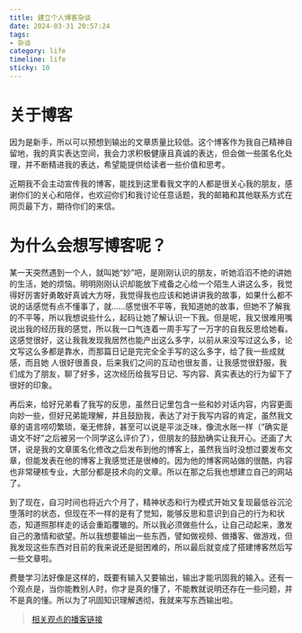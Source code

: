 ```yaml
---
title: 建立个人博客杂谈
date: 2024-03-31 20:57:24
tags:
- 杂谈
category: life
timeline: life
sticky: 10
---
```

# 关于博客

因为是新手，所以可以预想到输出的文章质量比较低。这个博客作为我自己精神自留地，我的真实表达空间，我会力求积极健康且真诚的表达，但会做一些匿名化处理，并不断精进我的表达，希望能提供给读者一些价值和思考。

近期我不会主动宣传我的博客，能找到这里看我文字的人都是很关心我的朋友，感谢你们的关心和陪伴，也欢迎你们和我讨论任意话题，我的邮箱和其他联系方式在网页最下方，期待你们的来信。

# 为什么会想写博客呢？

某一天突然遇到一个人，就叫她“妙”吧，是刚刚认识的朋友，听她滔滔不绝的讲她的生活，她的烦恼。明明刚刚认识却能放下戒备之心给一个陌生人讲这么多，我觉得好厉害好勇敢好真诚大方呀，我觉得我也应该和她讲讲我的故事，如果什么都不说的话感觉有点不懂事了，就......感觉很不平等，我知道她的故事，但她不了解我的不平等，所以我想说些什么，起码让她了解认识一下我。但是呢，我又很难用嘴说出我的经历我的感觉，所以我一口气连着一周手写了一万字的自我反思给她看。这感觉很好，这让我我发现我居然也能产出这么多字，以前从来没写过这么多，论文写这么多都是靠水，而那篇日记是完完全全手写的这么多字，给了我一些成就感，而且她 人很好很善良，后来我们之间的互动也很友善，让我感觉很舒服，我们成为了朋友，聊了好多，这次经历给我写日记、写内容、真实表达的行为留下了很好的印象。

再后来，给好兄弟看了我写的反思，虽然日记里包含一些和妙对话内容，内容更面向妙一些，但好兄弟能理解，并且鼓励我，表达了对于我写内容的肯定，虽然我文章的语言唠叨繁琐，毫无修辞，甚至可以说是平淡乏味，像流水账一样（“确实是语文不好”之后被另一个同学这么评价了），但朋友的鼓励确实让我开心。还画了大饼，说是我的文章匿名化修改之后发布到他的博客上，虽然我当时没想过要发布文章，但能发表在他的博客上我感觉还是很棒的。因为他的博客网站做的很酷，内容也非常硬核专业，大部分都是技术向的文章。所以在那之后我也想建立自己的网站了。

到了现在，自习时间也将近六个月了，精神状态和行为模式开始又复现最低谷沉沦堕落时的状态，但现在不一样的是有了觉知，能够反思和意识到自己的行为和状态，知道照那样走的话会重蹈覆辙的。所以我必须做些什么，让自己动起来，激发自己的激情和欲望。所以我想要输出一些东西，譬如做视频、做播客、做游戏，但我发现这些东西对目前的我来说还是挺困难的，所以最后就变成了搭建博客然后写一些文章啦。

费曼学习法好像是这样的，既要有输入又要输出，输出才能巩固我的输入。还有一个观点是，当你能教别人时，你才是真的懂了，不能教就说明还存在一些问题，并不是真的懂。所以为了巩固知识理解透彻，我就来写东西输出啦。

>[相关观点的播客链接](https://www.xiaoyuzhoufm.com/episode/654da3320500be931c71dbce)
